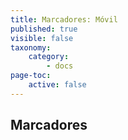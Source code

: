 ```yaml
---
title: Marcadores: Móvil
published: true
visible: false
taxonomy:
    category:
        - docs
page-toc:
    active: false
---
```


## Marcadores

